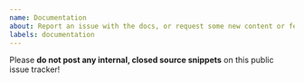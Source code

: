 ```yaml
---
name: Documentation
about: Report an issue with the docs, or request some new content or features.
labels: documentation
---
```


Please **do not post any internal, closed source snippets** on this public issue tracker!

<!-- If your issue is with existing docs, please provide a link. -->
